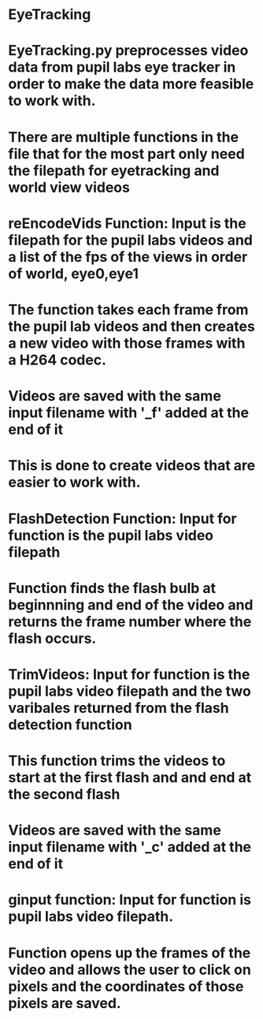 # EyeTracking
# EyeTracking.py preprocesses video data from pupil labs eye tracker in order to make the data more feasible to work with.
# There are multiple functions in the file that for the most part only need the filepath for eyetracking and world view videos
#
# reEncodeVids Function: Input is the filepath for the pupil labs videos and a list of the fps of the views in order of world, eye0,eye1
# The function takes each frame from the pupil lab videos and then creates a new video with those frames with a H264 codec.
# Videos are saved with the same input filename with '_f' added at the end of it  
# This is done to create videos that are easier to work with.
#
# FlashDetection Function: Input for function is the pupil labs video filepath
# Function finds the flash bulb at beginnning and end of the video and returns the frame number where the flash occurs.
#
# TrimVideos: Input for function is the pupil labs video filepath and the two varibales returned from the flash detection function
# This function trims the videos to start at the first flash and and end at the second flash
# Videos are saved with the same input filename with '_c' added at the end of it  
#
# ginput function: Input for function is pupil labs video filepath.
# Function opens up the frames of the video and allows the user to click on pixels and the coordinates of those pixels are saved.
